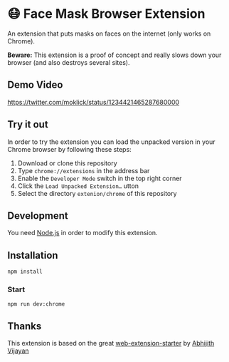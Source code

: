 # 😷 Face Mask Browser Extension

An extension that puts masks on faces on the internet (only works on Chrome).

**Beware:** This extension is a proof of concept and really slows down your browser (and also destroys several sites).

## Demo Video

https://twitter.com/moklick/status/1234421465287680000

## Try it out

In order to try the extension you can load the unpacked version in your Chrome browser by following these steps:

1. Download or clone this repository
2. Type `chrome://extensions` in the address bar
3. Enable the `Developer Mode` switch in the top right corner
4. Click the `Load Unpacked Extension…` utton
5. Select the directory `extenion/chrome` of this repository

## Development

You need [Node.js](https://nodejs.org) in order to modify this extension.

## Installation

```
npm install
```

### Start

```
npm run dev:chrome
```


## Thanks

This extension is based on the great [web-extension-starter](https://github.com/abhijithvijayan/web-extension-starter) by [Abhijith Vijayan](https://twitter.com/_abhijithv)
